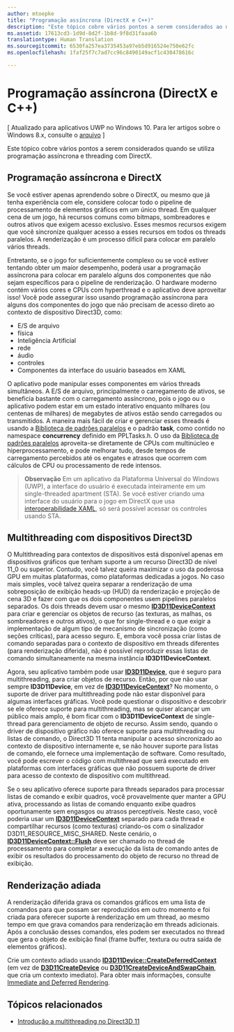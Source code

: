 ```yaml
---
author: mtoepke
title: "Programação assíncrona (DirectX e C++)"
description: "Este tópico cobre vários pontos a serem considerados ao utilizar a programação assíncrona e threading com o DirectX."
ms.assetid: 17613cd3-1d9d-8d2f-1b8d-9f8d31faaa6b
translationtype: Human Translation
ms.sourcegitcommit: 6530fa257ea3735453a97eb5d916524e750e62fc
ms.openlocfilehash: 1faf25f7c7ad7cc96c8490149acf1c430478616c

---
```


# Programação assíncrona (DirectX e C++)


\[ Atualizado para aplicativos UWP no Windows 10. Para ler artigos sobre o Windows 8.x, consulte o [arquivo](http://go.microsoft.com/fwlink/p/?linkid=619132) \]

Este tópico cobre vários pontos a serem considerados quando se utiliza programação assíncrona e threading com DirectX.

## Programação assíncrona e DirectX


Se você estiver apenas aprendendo sobre o DirectX, ou mesmo que já tenha experiência com ele, considere colocar todo o pipeline de processamento de elementos gráficos em um único thread. Em qualquer cena de um jogo, há recursos comuns como bitmaps, sombreadores e outros ativos que exigem acesso exclusivo. Esses mesmos recursos exigem que você sincronize qualquer acesso a esses recursos em todos os threads paralelos. A renderização é um processo difícil para colocar em paralelo vários threads.

Entretanto, se o jogo for suficientemente complexo ou se você estiver tentando obter um maior desempenho, poderá usar a programação assíncrona para colocar em paralelo alguns dos componentes que não sejam específicos para o pipeline de renderização. O hardware moderno contém vários cores e CPUs com hyperthread e o aplicativo deve aproveitar isso! Você pode assegurar isso usando programação assíncrona para alguns dos componentes do jogo que não precisam de acesso direto ao contexto de dispositivo Direct3D, como:

-   E/S de arquivo
-   física
-   Inteligência Artificial
-   rede
-   áudio
-   controles
-   Componentes da interface do usuário baseados em XAML

O aplicativo pode manipular esses componentes em vários threads simultâneos. A E/S de arquivo, principalmente o carregamento de ativos, se beneficia bastante com o carregamento assíncrono, pois o jogo ou o aplicativo podem estar em um estado interativo enquanto milhares (ou centenas de milhares) de megabytes de ativos estão sendo carregados ou transmitidos. A maneira mais fácil de criar e gerenciar esses threads é usando a [Biblioteca de padrões paralelos](https://msdn.microsoft.com/library/dd492418.aspx) e o padrão **task**, como contido no namespace **concurrency** definido em PPLTasks.h. O uso da [Biblioteca de padrões paralelos](https://msdn.microsoft.com/library/dd492418.aspx) aproveita-se diretamente de CPUs com multinúcleo e hiperprocessamento, e pode melhorar tudo, desde tempos de carregamento percebidos até os engates e atrasos que ocorrem com cálculos de CPU ou processamento de rede intensos.

> **Observação**   Em um aplicativo da Plataforma Universal do Windows (UWP), a interface do usuário é executada inteiramente em um single-threaded apartment (STA). Se você estiver criando uma interface do usuário para o jogo em DirectX que usa [interoperabilidade XAML](directx-and-xaml-interop.md), só será possível acessar os controles usando STA.

 

## Multithreading com dispositivos Direct3D


O Multithreading para contextos de dispositivos está disponível apenas em dispositivos gráficos que tenham suporte a um recurso Direct3D de nível 11\_0 ou superior. Contudo, você talvez queira maximizar o uso da poderosa GPU em muitas plataformas, como plataformas dedicadas a jogos. No caso mais simples, você talvez queira separar a renderização de uma sobreposição de exibição heads-up (HUD) da renderização e projeção de cena 3D e fazer com que os dois componentes usem pipelines paralelos separados. Os dois threads devem usar o mesmo [**ID3D11DeviceContext**](https://msdn.microsoft.com/library/windows/desktop/ff476385) para criar e gerenciar os objetos de recurso (as texturas, as malhas, os sombreadores e outros ativos), o que for single-thread e o que exigir a implementação de algum tipo de mecanismo de sincronização (como seções críticas), para acesso seguro. E, embora você possa criar listas de comando separadas para o contexto de dispositivo em threads diferentes (para renderização diferida), não é possível reproduzir essas listas de comando simultaneamente na mesma instância **ID3D11DeviceContext**.

Agora, seu aplicativo também pode usar [**ID3D11Device**](https://msdn.microsoft.com/library/windows/desktop/ff476379), que é seguro para multithreading, para criar objetos de recurso. Então, por que não usar sempre **ID3D11Device**, em vez de [**ID3D11DeviceContext**](https://msdn.microsoft.com/library/windows/desktop/ff476385)? No momento, o suporte de driver para multithreading pode não estar disponível para algumas interfaces gráficas. Você pode questionar o dispositivo e descobrir se ele oferece suporte para multithreading, mas se quiser alcançar um público mais amplo, é bom ficar com o **ID3D11DeviceContext** de single-thread para gerenciamento de objeto de recurso. Assim sendo, quando o driver de dispositivo gráfico não oferece suporte para multithreading ou listas de comando, o Direct3D 11 tenta manipular o acesso sincronizado ao contexto de dispositivo internamente e, se não houver suporte para listas de comando, ele fornece uma implementação de software. Como resultado, você pode escrever o código com multithread que será executado em plataformas com interfaces gráficas que não possuem suporte de driver para acesso de contexto de dispositivo com multithread.

Se o seu aplicativo oferece suporte para threads separados para processar listas de comando e exibir quadros, você provavelmente quer manter a GPU ativa, processando as listas de comando enquanto exibe quadros oportunamente sem engasgos ou atrasos perceptíveis. Neste caso, você poderia usar um [**ID3D11DeviceContext**](https://msdn.microsoft.com/library/windows/desktop/ff476385) separado para cada thread e compartilhar recursos (como texturas) criando-os com o sinalizador D3D11\_RESOURCE\_MISC\_SHARED. Neste cenário, o [**ID3D11DeviceContext::Flush**](https://msdn.microsoft.com/library/windows/desktop/ff476425) deve ser chamado no thread de processamento para completar a execução da lista de comando antes de exibir os resultados do processamento do objeto de recurso no thread de exibição.

## Renderização adiada


A renderização diferida grava os comandos gráficos em uma lista de comandos para que possam ser reproduzidos em outro momento e foi criada para oferecer suporte à renderização em um thread, ao mesmo tempo em que grava comandos para renderização em threads adicionais. Após a conclusão desses comandos, eles podem ser executados no thread que gera o objeto de exibição final (frame buffer, textura ou outra saída de elementos gráficos).

Crie um contexto adiado usando [**ID3D11Device::CreateDeferredContext**](https://msdn.microsoft.com/library/windows/desktop/ff476505) (em vez de [**D3D11CreateDevice**](https://msdn.microsoft.com/library/windows/desktop/ff476082) ou [**D3D11CreateDeviceAndSwapChain**](https://msdn.microsoft.com/library/windows/desktop/ff476083), que cria um contexto imediato). Para obter mais informações, consulte [Immediate and Deferred Rendering](https://msdn.microsoft.com/library/windows/desktop/ff476892).

## Tópicos relacionados


* [Introdução a multithreading no Direct3D 11](https://msdn.microsoft.com/library/windows/desktop/ff476891)

 

 







<!--HONumber=Aug16_HO3-->


